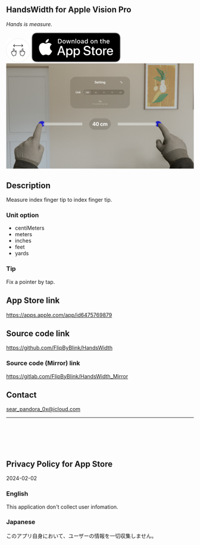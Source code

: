 HandsWidth for Apple Vision Pro
---------------------------------
_Hands is measure._

<img src="HandsWidth/Supporting files/README assets/icon.png" width="64">

<a href="https://apps.apple.com/app/id6475769879" target="blank">
    <img src="HandsWidth/Supporting files/README assets/appstore_badge.svg">
</a>

<img src="HandsWidth/Supporting files/README assets/screenshot1200w.png" width="600">


Description
------------
Measure index finger tip to index finger tip.

### Unit option
- centiMeters
- meters
- inches
- feet
- yards

### Tip
Fix a pointer by tap.


App Store link
---------------
https://apps.apple.com/app/id6475769879


Source code link
-----------------
https://github.com/FlipByBlink/HandsWidth

### Source code (Mirror) link
https://gitlab.com/FlipByBlink/HandsWidth_Mirror


Contact
--------
sear_pandora_0x@icloud.com


* * *

<br>
<br>
<br>
<br>


Privacy Policy for App Store
----------------------------
2024-02-02

### English
This application don't collect user infomation.

### Japanese
このアプリ自身において、ユーザーの情報を一切収集しません。


<br>
<br>
<br>
<br>


<!-- URL "Support page for App Store" -->
<!-- https://flipbyblink.github.io/HandsWidth/ -->
<!-- URL "Privacy Policy for App Store" -->
<!-- https://flipbyblink.github.io/HandsWidth/#privacy-policy-for-app-store -->
